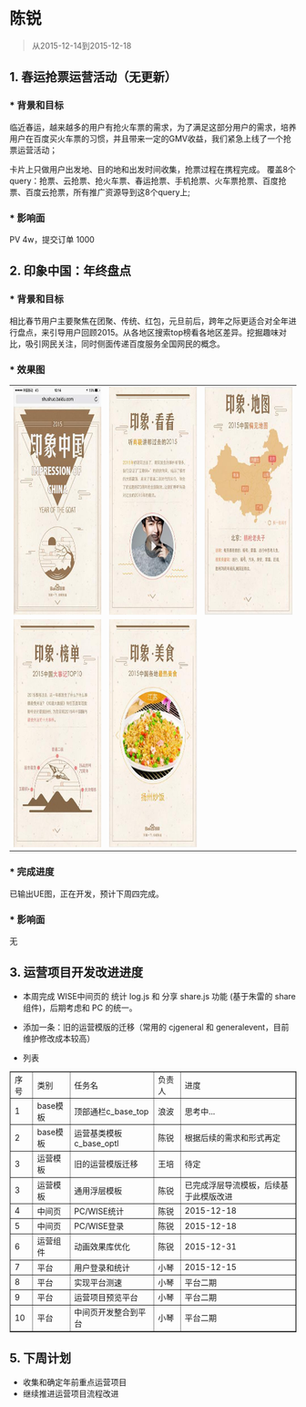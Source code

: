 # 陈锐

> 从2015-12-14到2015-12-18

## 1. 春运抢票运营活动（无更新）
### * 背景和目标
临近春运，越来越多的用户有抢火车票的需求，为了满足这部分用户的需求，培养用户在百度买火车票的习惯，并且带来一定的GMV收益，我们紧急上线了一个抢票运营活动；

卡片上只做用户出发地、目的地和出发时间收集，抢票过程在携程完成。
覆盖8个query：抢票、云抢票、抢火车票、春运抢票、手机抢票、火车票抢票、百度抢票、百度云抢票，所有推广资源导到这8个query上;

### * 影响面
PV 4w，提交订单 1000

## 2. 印象中国：年终盘点
### * 背景和目标
相比春节用户主要聚焦在团聚、传统、红包，元旦前后，跨年之际更适合对全年进行盘点，来引导用户回顾2015。从各地区搜索top榜看各地区差异。挖掘趣味对比，吸引网民关注，同时侧面传递百度服务全国网民的概念。

### * 效果图

<table algin="center">
    <tr>
        <td ><img src="img/chenrui09/100001970493987.jpg" width="285px" height="400px"></td>
        <td ><img src="img/chenrui09/100002501112498.jpg" width="285px"   height="400px"></td>
        <td ><img src="img/chenrui09/100003003972527.jpg" width="285px" height="400px"></td>
    </tr>
    <tr>
        <td ><img src="img/chenrui09/100003346473424.jpg" width="285px" height="400px"></td>
        <td ><img src="img/chenrui09/10000285959996.jpg" width="285px"   height="400px"></td>
    </tr>  
</table>

### * 完成进度
已输出UE图，正在开发，预计下周四完成。

### * 影响面
无


## 3. 运营项目开发改进进度

- 本周完成 WISE中间页的 统计 log.js 和 分享 share.js 功能 (基于朱雷的 share 组件)，后期考虑和 PC 的统一。

- 添加一条：旧的运营模版的迁移（常用的  cjgeneral 和 generalevent，目前维护修改成本较高）

- 列表

<table border="1">
    <tr>
        <td>序号</td><td>类别</td><td>任务名</td><td>负责人</td><td>进度</td>
    </tr>
    <tr>
        <td>1</td><td>base模板</td><td>顶部通栏c_base_top</td><td>浪波</td><td>思考中...</td>
    </tr>
    <tr>
        <td>2</td><td>base模板</td><td>运营基类模板c_base_optl</td><td>陈锐</td><td>根据后续的需求和形式再定</td>
    </tr>
    <tr>
        <td>3</td><td>运营模板</td><td>旧的运营模版迁移</td><td>王培</td><td>待定</td>
    </tr>
    <tr>
        <td>3</td><td>运营模板</td><td>通用浮层模板</td><td>陈锐</td><td>已完成浮层导流模板，后续基于此模版改进</td>
    </tr>
    <tr>
        <td>4</td><td>中间页</td><td>PC/WISE统计</td><td>陈锐</td><td>2015-12-18</td>
    </tr>
    <tr>
        <td>5</td><td>中间页</td><td>PC/WISE登录</td><td>陈锐</td><td>2015-12-18</td>
    </tr>
    <tr>
        <td>6</td><td>运营组件</td><td>动画效果库优化</td><td>陈锐</td><td>2015-12-31</td>
    </tr>
    <tr>
        <td>7</td><td>平台</td><td>用户登录和统计</td><td>小琴</td><td>2015-12-15</td>
    </tr>
    <tr>
        <td>8</td><td>平台</td><td>实现平台测速</td><td>小琴</td><td>平台二期</td>
    </tr>
    <tr>
        <td>9</td><td>平台</td><td>运营项目预览平台</td><td>小琴</td><td>平台二期</td>
    </tr>
    <tr>
        <td>10</td><td>平台</td><td>中间页开发整合到平台</td><td>小琴</td><td>平台二期</td>
    </tr>
</table>

## 5. 下周计划
- 收集和确定年前重点运营项目
- 继续推进运营项目流程改进


